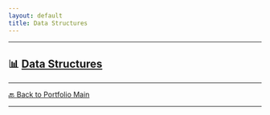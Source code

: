 ```yaml
---
layout: default
title: Data Structures
---
```



---

## 📊 [Data Structures](/study/algorithms-and-data-structures/data-structures.md)



---
[🔙 Back to Portfolio Main](../index.md)

---

